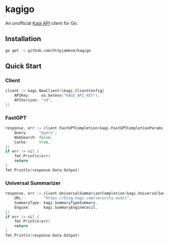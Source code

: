 # kagigo

An unofficial [Kagi API](https://help.kagi.com/kagi/api/overview.html) client for Go.

## Installation

```bash
go get -u github.com/httpjamesm/kagigo
```

## Quick Start

### Client

```go
client := kagi.NewClient(&kagi.ClientConfig{
    APIKey:     os.Getenv("KAGI_API_KEY"),
    APIVersion: "v0",
})
```
### FastGPT

```go
response, err := client.FastGPTCompletion(kagi.FastGPTCompletionParams{
    Query:     "query",
    WebSearch: false,
    Cache:     true,
})
if err != nil {
    fmt.Println(err)
    return
}
fmt.Println(response.Data.Output)
```

### Universal Summarizer

```go
response, err := client.UniversalSummarizerCompletion(kagi.UniversalSummarizerCompletionParams{
    URL:         "https://blog.kagi.com/security-audit",
    SummaryType: kagi.SummaryTypeSummary,
    Engine:      kagi.SummaryEngineCecil,
})
if err != nil {
    fmt.Println(err)
    return
}
fmt.Println(response.Data.Output)
```